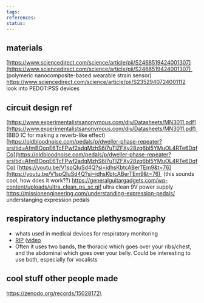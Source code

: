 ```yaml
---
tags: 
references: 
status:
---
```


## materials 
[https://www.sciencedirect.com/science/article/pii/S2468519424001307](https://www.sciencedirect.com/science/article/pii/S2468519424001307)  (polymeric nanocomposite-based wearable strain sensor)
https://www.sciencedirect.com/science/article/pii/S2352940724001112
look into PEDOT:PSS devices 

## circuit design ref 
[https://www.experimentalistsanonymous.com/diy/Datasheets/MN3011.pdf](https://www.experimentalistsanonymous.com/diy/Datasheets/MN3011.pdf)  (BBD IC for making a reverb-like effect)
 [https://oldbloodnoise.com/pedals/p/dweller-phase-repeater?srsltid=AfmBOoqE6TcFPwf2adqMzhS6i7uTlZFXy28zq6bI5YMuOL4RTe6DqfCq](https://oldbloodnoise.com/pedals/p/dweller-phase-repeater?srsltid=AfmBOoqE6TcFPwf2adqMzhS6i7uTlZFXy28zq6bI5YMuOL4RTe6DqfCq) [https://youtu.be/V1spQIuSd4Q?si=idhsKbtcABerTEm9&t=76](https://youtu.be/V1spQIuSd4Q?si=idhsKbtcABerTEm9&t=76)  (this sounds cool, how does it work??)
 https://generalguitargadgets.com/wp-content/uploads/ultra_clean_ps_sc.gif ultra clean 9V power supply 
 https://missionengineering.com/understanding-expression-pedals/ understanging expression pedals 
 

## respiratory inductance plethysmography 
* whats used in medical devices for respiratory  monitoring 
* [RIP](https://en.wikipedia.org/wiki/Respiratory_inductance_plethysmography#:~:text=Respiratory%20inductance%20plethysmography%20\(RIP\)%20is,coupled%20to%20the%20airway%20opening.) ([video](https://www.youtube.com/watch?v=vMgPrCn_1Uk)
* Often it uses two bands, the thoracic which goes over your ribs/chest, and the abdominal which goes over your belly. Could be interesting to use both, especially for vocalists 

## cool stuff other people made 
https://zenodo.org/records/15028172\ 

